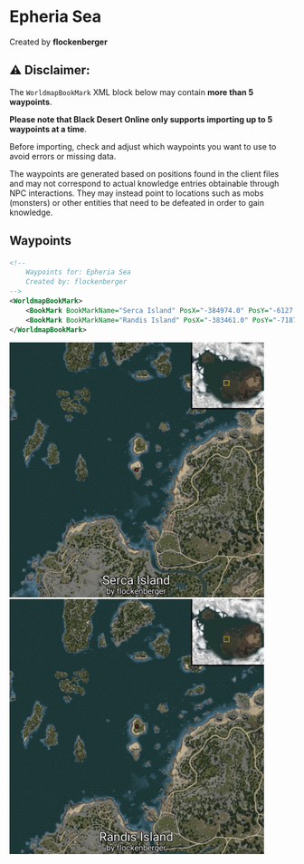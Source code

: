 # Epheria Sea
Created by **flockenberger**

## ⚠️ Disclaimer:
The `WorldmapBookMark` XML block below may contain **more than 5 waypoints**.

**Please note that Black Desert Online only supports importing up to 5 waypoints at a time**.

Before importing, check and adjust which waypoints you want to use to avoid errors or missing data.

The waypoints are generated based on positions found in the client files and may not correspond to actual knowledge entries obtainable through NPC interactions.
They may instead point to locations such as mobs (monsters) or other entities that need to be defeated in order to gain knowledge.

## Waypoints
```xml
<!--
    Waypoints for: Epheria Sea
    Created by: flockenberger
-->
<WorldmapBookMark>
    <BookMark BookMarkName="Serca Island" PosX="-384974.0" PosY="-6127.4501953125" PosZ="86495.3984375" />
    <BookMark BookMarkName="Randis Island" PosX="-383461.0" PosY="-7187.919921875" PosZ="110496.0" />
</WorldmapBookMark>
```

<img src="./Epheria Sea_Serca Island_Preview.webp" width="450"/> <img src="./Epheria Sea_Randis Island_Preview.webp" width="450"/> 